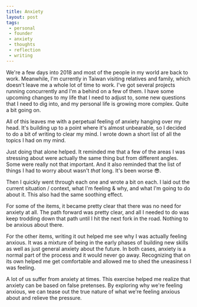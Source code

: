 ```yaml
---
title: Anxiety
layout: post
tags: 
 - personal
 - founder
 - anxiety
 - thoughts
 - reflection
 - writing
---
```


We're a few days into 2018 and most of the people in my world are back to work. Meanwhile, I'm currently in Taiwan visiting relatives and family, which doesn't leave me a whole lot of time to work. I've got several projects running concurrently and I'm a behind on a few of them. I have some upcoming changes to my life that I need to adjust to, some new questions that I need to dig into, and my personal life is growing more complex. Quite a bit going on. 

All of this leaves me with a perpetual feeling of anxiety hanging over my head. It's building up to a point where it's almost unbearable, so I decided to do a bit of writing to clear my mind. I wrote down a short list of all the topics I had on my mind. 

Just doing that alone helped. It reminded me that a few of the areas I was stressing about were actually the same thing but from different angles. Some were really not that important. And it also reminded that the list of things I had to worry about wasn't *that* long. It's been worse :sunglasses:. 

Then I quickly went through each one and wrote a bit on each. I laid out the current situation / context, what I'm feeling & why, and what I'm going to do about it. This also had the same soothing effect. 

For some of the items, it became pretty clear that there was no need for anxiety at all. The path forward was pretty clear, and all I needed to do was keep trodding down that path until I hit the next fork in the road. Nothing to be anxious about there. 

For the other items, writing it out helped me see why I was actually feeling anxious. It was a mixture of being in the early phases of building new skills as well as just general anxiety about the future. In both cases, anxiety is a normal part of the process and it would never go away. Recognizing that on its own helped me get comfortable and allowed me to shed the uneasiness I was feeling. 

A lot of us suffer from anxiety at times. This exercise helped me realize that anxiety can be based on false pretenses. By exploring why we're feeling anxious, we can tease out the true nature of what we're feeling anxious about and relieve the pressure. 